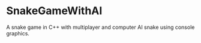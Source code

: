# SnakeGameWithAI
A snake game in C++ with multiplayer and computer AI snake using console graphics.
